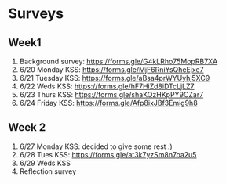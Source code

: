 # Surveys

## Week1 

1. Background survey: https://forms.gle/G4kLRho75MopRB7XA
2. 6/20 Monday KSS: https://forms.gle/MjF6RniYsQheEjxe7
3. 6/21 Tuesday KSS: https://forms.gle/aBsa4prWYUyhj5XC9
4. 6/22 Weds KSS: https://forms.gle/hF7HiZd8iDTcLjLZ7
5. 6/23 Thurs KSS: https://forms.gle/shaKQzHKpPY9CZar7
6. 6/24 Friday KSS: https://forms.gle/Afp8ixJBf3Emig9h8

## Week 2 

1. 6/27 Monday KSS: decided to give some rest :)
2. 6/28 Tues KSS: https://forms.gle/at3k7yzSm8n7oa2u5
3. 6/29 Weds KSS
4. Reflection survey 
